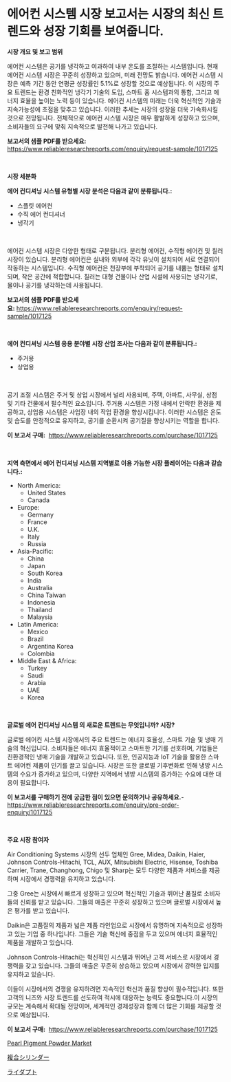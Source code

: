 <p><h1>에어컨 시스템 시장 보고서는 시장의 최신 트렌드와 성장 기회를 보여줍니다.</h1></p><p><strong>시장 개요 및 보고 범위</strong></p>
<p><p>에어컨 시스템은 공기를 냉각하고 여과하여 내부 온도를 조절하는 시스템입니다. 현재 에어컨 시스템 시장은 꾸준히 성장하고 있으며, 미래 전망도 밝습니다. 에어컨 시스템 시장은 예측 기간 동안 연평균 성장률인 5.1%로 성장할 것으로 예상됩니다. 이 시장의 주요 트렌드는 환경 친화적인 냉각기 기술의 도입, 스마트 홈 시스템과의 통합, 그리고 에너지 효율을 높이는 노력 등이 있습니다. 에어컨 시스템의 미래는 더욱 혁신적인 기술과 지속가능성에 초점을 맞추고 있습니다. 이러한 추세는 시장의 성장을 더욱 가속화시킬 것으로 전망됩니다. 전체적으로 에어컨 시스템 시장은 매우 활발하게 성장하고 있으며, 소비자들의 요구에 맞춰 지속적으로 발전해 나가고 있습니다.</p></p>
<p><strong>보고서의 샘플 PDF를 받으세요:</strong> <a href="https://www.reliableresearchreports.com/enquiry/request-sample/1017125">https://www.reliableresearchreports.com/enquiry/request-sample/1017125</a></p>
<p>&nbsp;</p>
<p><strong>시장 세분화</strong></p>
<p><strong>에어 컨디셔닝 시스템 유형별 시장 분석은 다음과 같이 분류됩니다.:</strong></p>
<p><ul><li>스플릿 에어컨</li><li>수직 에어 컨디셔너</li><li>냉각기</li></ul></p>
<p>&nbsp;</p>
<p><p>에어컨 시스템 시장은 다양한 형태로 구분됩니다. 분리형 에어컨, 수직형 에어컨 및 칠러 시장이 있습니다. 분리형 에어컨은 실내와 외부에 각각 유닛이 설치되어 서로 연결되어 작동하는 시스템입니다. 수직형 에어컨은 천장부에 부착되어 공기를 내뿜는 형태로 설치되며, 작은 공간에 적합합니다. 칠러는 대형 건물이나 산업 시설에 사용되는 냉각기로, 물이나 공기를 냉각하는데 사용됩니다.</p></p>
<p><strong>보고서의 샘플 PDF를 받으세요:</strong>&nbsp;<a href="https://www.reliableresearchreports.com/enquiry/request-sample/1017125">https://www.reliableresearchreports.com/enquiry/request-sample/1017125</a></p>
<p>&nbsp;</p>
<p><strong> 에어 컨디셔닝 시스템 응용 분야별 시장 산업 조사는 다음과 같이 분류됩니다.:</strong></p>
<p><ul><li>주거용</li><li>상업용</li></ul></p>
<p>&nbsp;</p>
<p><p>공기 조절 시스템은 주거 및 상업 시장에서 널리 사용되며, 주택, 아파트, 사무실, 상점 및 기타 건물에서 필수적인 요소입니다. 주거용 시스템은 가정 내에서 안락한 환경을 제공하고, 상업용 시스템은 사업장 내의 작업 환경을 향상시킵니다. 이러한 시스템은 온도 및 습도를 안정적으로 유지하고, 공기를 순환시켜 공기질을 향상시키는 역할을 합니다.</p></p>
<p><strong>이 보고서 구매:</strong>&nbsp; <a href="https://www.reliableresearchreports.com/purchase/1017125">https://www.reliableresearchreports.com/purchase/1017125</a></p>
<p>&nbsp;</p>
<p><strong>지역 측면에서 에어 컨디셔닝 시스템 지역별로 이용 가능한 시장 플레이어는 다음과 같습니다.:</strong></p>
<p><ul>
    <li>
        North America:
        <ul>
            <li>United States</li>
            <li>Canada</li>
        </ul>
    </li>
    <li>
        Europe:
        <ul>
            <li>Germany</li>
            <li>France</li>
            <li>U.K.</li>
            <li>Italy</li>
            <li>Russia</li>
        </ul>
    </li>
    <li>
        Asia-Pacific:
        <ul>
            <li>China</li>
            <li>Japan</li>
            <li>South Korea</li>
            <li>India</li>
            <li>Australia</li>
            <li>China Taiwan</li>
            <li>Indonesia</li>
            <li>Thailand</li>
            <li>Malaysia</li>
        </ul>
    </li>
    <li>
        Latin America:
        <ul>
            <li>Mexico</li>
            <li>Brazil</li>
            <li>Argentina Korea</li>
            <li>Colombia</li>
        </ul>
    </li>
    <li>
        Middle East & Africa:
        <ul>
            <li>Turkey</li>
            <li>Saudi</li>
            <li>Arabia</li>
            <li>UAE</li>
            <li>Korea</li>
        </ul>
    </li>
    </ul></p>
<p>&nbsp;</p>
<p><strong>글로벌 에어 컨디셔닝 시스템 의 새로운 트렌드는 무엇입니까? 시장?</strong></p>
<p><p>글로벌 에어컨 시스템 시장에서의 주요 트렌드는 에너지 효율성, 스마트 기술 및 냉매 기술의 혁신입니다. 소비자들은 에너지 효율적이고 스마트한 기기를 선호하며, 기업들은 친환경적인 냉매 기술을 개발하고 있습니다. 또한, 인공지능과 IoT 기술을 활용한 스마트 에어컨 제품이 인기를 끌고 있습니다. 시장은 또한 글로벌 기후변화로 인해 냉방 시스템의 수요가 증가하고 있으며, 다양한 지역에서 냉방 시스템의 증가하는 수요에 대한 대응이 필요합니다.</p></p>
<p><strong>이 보고서를 구매하기 전에 궁금한 점이 있으면 문의하거나 공유하세요.</strong>- <a href="https://www.reliableresearchreports.com/enquiry/pre-order-enquiry/1017125">https://www.reliableresearchreports.com/enquiry/pre-order-enquiry/1017125</a></p>
<p>&nbsp;</p>
<p><strong>주요 시장 참여자</strong></p>
<p><p>Air Conditioning Systems 시장의 선두 업체인 Gree, Midea, Daikin, Haier, Johnson Controls-Hitachi, TCL, AUX, Mitsubishi Electric, Hisense, Toshiba Carrier, Trane, Changhong, Chigo 및 Sharp는 모두 다양한 제품과 서비스를 제공하며 시장에서 경쟁력을 유지하고 있습니다.</p><p>그중 Gree는 시장에서 빠르게 성장하고 있으며 혁신적인 기술과 뛰어난 품질로 소비자들의 신뢰를 받고 있습니다. 그들의 매출은 꾸준히 성장하고 있으며 글로벌 시장에서 높은 평가를 받고 있습니다.</p><p>Daikin은 고품질의 제품과 넓은 제품 라인업으로 시장에서 유명하며 지속적으로 성장하고 있는 기업 중 하나입니다. 그들은 기술 혁신에 중점을 두고 있으며 에너지 효율적인 제품을 개발하고 있습니다.</p><p>Johnson Controls-Hitachi는 혁신적인 시스템과 뛰어난 고객 서비스로 시장에서 경쟁력을 갖고 있습니다. 그들의 매출은 꾸준히 상승하고 있으며 시장에서 강력한 입지를 유지하고 있습니다.</p><p>이들이 시장에서의 경쟁을 유지하려면 지속적인 혁신과 품질 향상이 필수적입니다. 또한 고객의 니즈와 시장 트렌드를 선도하여 적시에 대응하는 능력도 중요합니다.이 시장의 규모는 계속해서 확대될 전망이며, 세계적인 경제성장과 함께 더 많은 기회를 제공할 것으로 예상됩니다.</p></p>
<p><strong>이 보고서 구매:</strong>&nbsp;&nbsp;<a href="https://www.reliableresearchreports.com/purchase/1017125">https://www.reliableresearchreports.com/purchase/1017125</a></p>
<p><p><a href="https://circular-yam-9b9.notion.site/Pearl-Pigment-Powder-Market-Provides-Detailed-Segmentation-of-this-Market-based-on-Type-Application-61bc3524e75e48c781702d6c53a48ae9">Pearl Pigment Powder Market</a></p><p><a href="https://github.com/KaydenJohns1964/Market-Research-Report-List-1/blob/main/889880217133.md">複合シリンダー</a></p><p><a href="https://github.com/marbadji/Market-Research-Report-List-1/blob/main/997678017132.md">ライダプト</a></p></p>
